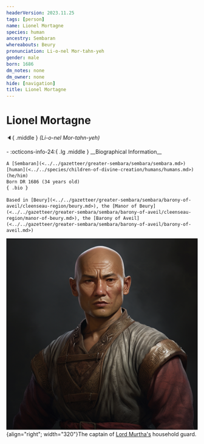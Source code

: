 ```yaml
---
headerVersion: 2023.11.25
tags: [person]
name: Lionel Mortagne
species: human
ancestry: Sembaran
whereabouts: Beury
pronunciation: Li-o-nel Mor-tahn-yeh
gender: male
born: 1686
dm_notes: none
dm_owner: none
hide: [navigation]
title: Lionel Mortagne
---
```

# Lionel Mortagne
:speaker:{ .middle } *(Li-o-nel Mor-tahn-yeh)*  
<div class="grid cards ext-narrow-margin ext-one-column" markdown>
- :octicons-info-24:{ .lg .middle } __Biographical Information__

    A [Sembaran](<../../gazetteer/greater-sembara/sembara/sembara.md>) [human](<../../species/children-of-divine-creation/humans/humans.md>) (he/him)  
    Born DR 1686 (34 years old)  
    { .bio }

    Based in [Beury](<../../gazetteer/greater-sembara/sembara/barony-of-aveil/cleenseau-region/beury.md>), the [Manor of Beury](<../../gazetteer/greater-sembara/sembara/barony-of-aveil/cleenseau-region/manor-of-beury.md>), the [Barony of Aveil](<../../gazetteer/greater-sembara/sembara/barony-of-aveil/barony-of-aveil.md>)
</div>


![Lionel Mortagne](../../assets/lionel-mortagne.png){align="right"; width="320"}The captain of [Lord Murtha's](<./erick-murtha.md>) household guard.